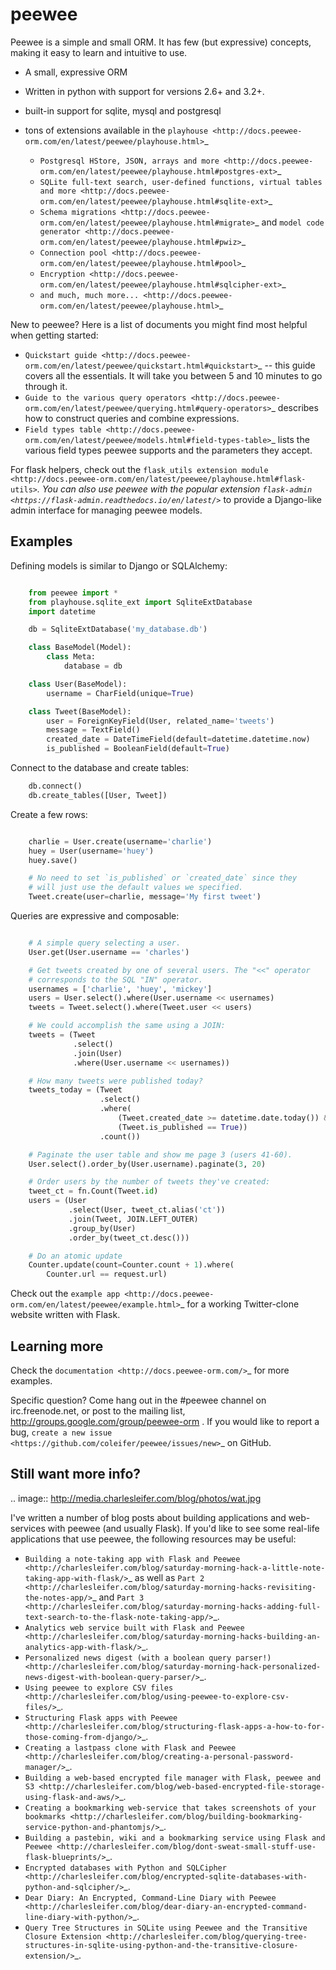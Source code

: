 # peewee

Peewee is a simple and small ORM. It has few (but expressive) concepts, making it easy to learn and intuitive to use.

* A small, expressive ORM
* Written in python with support for versions 2.6+ and 3.2+.
* built-in support for sqlite, mysql and postgresql
* tons of extensions available in the `playhouse <http://docs.peewee-orm.com/en/latest/peewee/playhouse.html>`_

  * `Postgresql HStore, JSON, arrays and more <http://docs.peewee-orm.com/en/latest/peewee/playhouse.html#postgres-ext>`_
  * `SQLite full-text search, user-defined functions, virtual tables and more <http://docs.peewee-orm.com/en/latest/peewee/playhouse.html#sqlite-ext>`_
  * `Schema migrations <http://docs.peewee-orm.com/en/latest/peewee/playhouse.html#migrate>`_ and `model code generator <http://docs.peewee-orm.com/en/latest/peewee/playhouse.html#pwiz>`_
  * `Connection pool <http://docs.peewee-orm.com/en/latest/peewee/playhouse.html#pool>`_
  * `Encryption <http://docs.peewee-orm.com/en/latest/peewee/playhouse.html#sqlcipher-ext>`_
  * `and much, much more... <http://docs.peewee-orm.com/en/latest/peewee/playhouse.html>`_

New to peewee? Here is a list of documents you might find most helpful when getting
started:

* `Quickstart guide <http://docs.peewee-orm.com/en/latest/peewee/quickstart.html#quickstart>`_ -- this guide covers all the essentials. It will take you between 5 and 10 minutes to go through it.
* `Guide to the various query operators <http://docs.peewee-orm.com/en/latest/peewee/querying.html#query-operators>`_ describes how to construct queries and combine expressions.
* `Field types table <http://docs.peewee-orm.com/en/latest/peewee/models.html#field-types-table>`_ lists the various field types peewee supports and the parameters they accept.

For flask helpers, check out the `flask_utils extension module <http://docs.peewee-orm.com/en/latest/peewee/playhouse.html#flask-utils>`_. You can also use peewee with the popular extension `flask-admin <https://flask-admin.readthedocs.io/en/latest/>`_ to provide a Django-like admin interface for managing peewee models.

## Examples

Defining models is similar to Django or SQLAlchemy:

```python

    from peewee import *
    from playhouse.sqlite_ext import SqliteExtDatabase
    import datetime

    db = SqliteExtDatabase('my_database.db')

    class BaseModel(Model):
        class Meta:
            database = db

    class User(BaseModel):
        username = CharField(unique=True)

    class Tweet(BaseModel):
        user = ForeignKeyField(User, related_name='tweets')
        message = TextField()
        created_date = DateTimeField(default=datetime.datetime.now)
        is_published = BooleanField(default=True)
```

Connect to the database and create tables:

```python
    db.connect()
    db.create_tables([User, Tweet])
```

Create a few rows:

```python

    charlie = User.create(username='charlie')
    huey = User(username='huey')
    huey.save()

    # No need to set `is_published` or `created_date` since they
    # will just use the default values we specified.
    Tweet.create(user=charlie, message='My first tweet')
```

Queries are expressive and composable:

```python

    # A simple query selecting a user.
    User.get(User.username == 'charles')

    # Get tweets created by one of several users. The "<<" operator
    # corresponds to the SQL "IN" operator.
    usernames = ['charlie', 'huey', 'mickey']
    users = User.select().where(User.username << usernames)
    tweets = Tweet.select().where(Tweet.user << users)

    # We could accomplish the same using a JOIN:
    tweets = (Tweet
              .select()
              .join(User)
              .where(User.username << usernames))

    # How many tweets were published today?
    tweets_today = (Tweet
                    .select()
                    .where(
                        (Tweet.created_date >= datetime.date.today()) &
                        (Tweet.is_published == True))
                    .count())

    # Paginate the user table and show me page 3 (users 41-60).
    User.select().order_by(User.username).paginate(3, 20)

    # Order users by the number of tweets they've created:
    tweet_ct = fn.Count(Tweet.id)
    users = (User
             .select(User, tweet_ct.alias('ct'))
             .join(Tweet, JOIN.LEFT_OUTER)
             .group_by(User)
             .order_by(tweet_ct.desc()))

    # Do an atomic update
    Counter.update(count=Counter.count + 1).where(
        Counter.url == request.url)
```

Check out the `example app <http://docs.peewee-orm.com/en/latest/peewee/example.html>`_ for a working Twitter-clone website written with Flask.

## Learning more

Check the `documentation <http://docs.peewee-orm.com/>`_ for more examples.

Specific question? Come hang out in the #peewee channel on irc.freenode.net, or post to the mailing list, http://groups.google.com/group/peewee-orm . If you would like to report a bug, `create a new issue <https://github.com/coleifer/peewee/issues/new>`_ on GitHub.

## Still want more info?


.. image:: http://media.charlesleifer.com/blog/photos/wat.jpg

I've written a number of blog posts about building applications and web-services with peewee (and usually Flask). If you'd like to see some real-life applications that use peewee, the following resources may be useful:

* `Building a note-taking app with Flask and Peewee <http://charlesleifer.com/blog/saturday-morning-hack-a-little-note-taking-app-with-flask/>`_ as well as `Part 2 <http://charlesleifer.com/blog/saturday-morning-hacks-revisiting-the-notes-app/>`_ and `Part 3 <http://charlesleifer.com/blog/saturday-morning-hacks-adding-full-text-search-to-the-flask-note-taking-app/>`_.
* `Analytics web service built with Flask and Peewee <http://charlesleifer.com/blog/saturday-morning-hacks-building-an-analytics-app-with-flask/>`_.
* `Personalized news digest (with a boolean query parser!) <http://charlesleifer.com/blog/saturday-morning-hack-personalized-news-digest-with-boolean-query-parser/>`_.
* `Using peewee to explore CSV files <http://charlesleifer.com/blog/using-peewee-to-explore-csv-files/>`_.
* `Structuring Flask apps with Peewee <http://charlesleifer.com/blog/structuring-flask-apps-a-how-to-for-those-coming-from-django/>`_.
* `Creating a lastpass clone with Flask and Peewee <http://charlesleifer.com/blog/creating-a-personal-password-manager/>`_.
* `Building a web-based encrypted file manager with Flask, peewee and S3 <http://charlesleifer.com/blog/web-based-encrypted-file-storage-using-flask-and-aws/>`_.
* `Creating a bookmarking web-service that takes screenshots of your bookmarks <http://charlesleifer.com/blog/building-bookmarking-service-python-and-phantomjs/>`_.
* `Building a pastebin, wiki and a bookmarking service using Flask and Peewee <http://charlesleifer.com/blog/dont-sweat-small-stuff-use-flask-blueprints/>`_.
* `Encrypted databases with Python and SQLCipher <http://charlesleifer.com/blog/encrypted-sqlite-databases-with-python-and-sqlcipher/>`_.
* `Dear Diary: An Encrypted, Command-Line Diary with Peewee <http://charlesleifer.com/blog/dear-diary-an-encrypted-command-line-diary-with-python/>`_.
* `Query Tree Structures in SQLite using Peewee and the Transitive Closure Extension <http://charlesleifer.com/blog/querying-tree-structures-in-sqlite-using-python-and-the-transitive-closure-extension/>`_.

